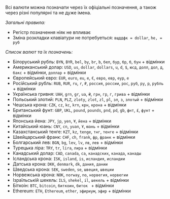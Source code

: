 Всі валюти можна позначати через їх офіціальні позначення, а також через різні популярні та не дуже імена.

*Загальні правила:*
- Регістр позначення ніяк не впливає
- Зміна розкладки клавіатури не потребуеться: `вщддфк = dollar`, `he, = руб`

*Список валют та їх позначень:*
- Білоруський рубль:
`BYN`, `BYR`, `bel`, `by`, `br`, `b`, `бел`, `бур`, `бр`, `б`, `бун` + відмінки
- Американський долар:
`USD`, `us`, `dollar`, `dollars`, `u`, `d`, `$`, `юсд`, `долл`, `дол`, `д`, `бакс` + відмінки, `доллар` + відмінки
- Європейський євро:
`EUR`, `euro`, `eu`, `e`, `€`, `евро`, `евр`, `еур`, `е`
- Російський рубль:
`RUB`, `RUR`, `ru`, `r`, `₽`, `россия`, `россии`, `рос`, `руб`, `ру`, `р`, `рубль` + відмінки
- Українська гривня:
`UAH`, `grn`, `gr`, `ua`, `₴`, `грн`, `гр`, `г`, `грива` + відмінки
- Польський злотий:
`PLN`, `PLZ`, `zloty`, `zlot`, `zl`, `pl`, `зл`, `з`, `злотый` + відмінки
- Чешська крона:
`CZK`, `cz`, `kc`, `krn`, `крн`, `крона` + відмінки
- Британський фунт:
`GBP`, `UKL`, `pound`, `pounds`, `pnd`, `pd`, `gb`, `фнт`, `£`, `фунт` + відмінки
- Японська йена:
`JPY`, `jp`, `yen`, `¥`, `йена` + відмінки
- Китайський юань:
`CNY`, `cn`, `yuan`, `Ұ`, `юань` + відмінки
- Казахстанський тенге:
`KZT`, `kz`, `tenge`, `тнг`, `тенге` + відмінки
- Швейцарський франк:
`CHF`, `ch`, `frank`, `фр`, `франк` + відмінки
- Болгарський лев:
`BGN`, `bg`, `lev`, `lv`, `лв`, `лев` + відмінки
- Турецька ліра:
`TRY`, `tr`, `lira`, `лира` + відмінки
- Канадський долар:
`CAD`, `canada`, `ca`, `канадских`, `канада`, `канады`
- Ісландська крона:
`ISK`, `island`, `is`, `исландия`, `исландии`
- Датська крона: 
`DKK`, `denmark`, `dk`, `дания`, `дании`
- Шведська крона: 
`SEK`, `sweden`, `se`, `швеция`, `швеции`
- Норвежська крона:
`NOK`, `norway`, `no`, `норвегия`, `норвегии`
- Ізраїльській шекель:
`ILS`, `shekel`, `il`, `шекель` + відмінки
- Біткоін:
`BTC`, `bitcoin`, `биткоин`, `биток	` + відмінки
- Ethereum:
`ETH`, `Ethereum`, `ether`, `эфириум`, `эфир` + відмінки